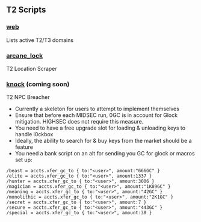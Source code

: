 ## T2 Scripts

### [web](https://github.com/notarikon-nz/hackmud/blob/main/t2/web.js)

Lists active T2/T3 domains

### [arcane_lock](https://github.com/notarikon-nz/hackmud/blob/main/t2/arcane_lock.js)

T2 Location Scraper

### [knock](https://github.com/notarikon-nz/hackmud/blob/main/t2/knock.js) (coming soon)

T2 NPC Breacher

* Currently a skeleton for users to attempt to implement themselves
* Ensure that before each MIDSEC run, 0GC is in account for Glock mitigation. HIGHSEC does not require this measure.
* You need to have a free upgrade slot for loading & unloading keys to handle l0ckbox
* Ideally, the ability to search for & buy keys from the market should be a feature
* You need a bank script on an alt for sending you GC for glock or macros set up:

 ```
/beast = accts.xfer_gc_to { to:"<user>", amount:"666GC" }
/elite = accts.xfer_gc_to { to:"<user>", amount:1337 }
/hunter = accts.xfer_gc_to { to:"<user>", amount:3006 }
/magician = accts.xfer_gc_to { to:"<user>", amount:"1K89GC" }
/meaning = accts.xfer_gc_to { to:"<user>", amount:"42GC" }
/monolithic = accts.xfer_gc_to { to:"<user>", amount:"2K1GC" }
/secret = accts.xfer_gc_to { to:"<user>", amount:7 }
/secure = accts.xfer_gc_to { to:"<user>", amount:"443GC" }
/special = accts.xfer_gc_to { to:"<user>", amount:38 }
```
